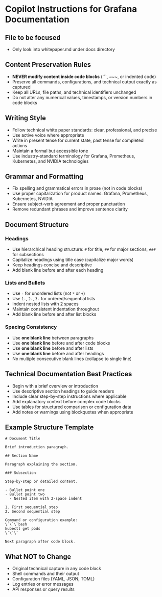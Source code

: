 # Copilot Instructions for Grafana Documentation

## File to be focused
- Only look into whitepaper.md under docs directory


## Content Preservation Rules
- **NEVER modify content inside code blocks** (```, ~~~, or indented code)
- Preserve all commands, configurations, and technical output exactly as captured
- Keep all URLs, file paths, and technical identifiers unchanged
- Do not alter any numerical values, timestamps, or version numbers in code blocks

## Writing Style
- Follow technical white paper standards: clear, professional, and precise
- Use active voice where appropriate
- Write in present tense for current state, past tense for completed actions
- Maintain a formal but accessible tone
- Use industry-standard terminology for Grafana, Prometheus, Kubernetes, and NVIDIA technologies

## Grammar and Formatting
- Fix spelling and grammatical errors in prose (not in code blocks)
- Use proper capitalization for product names: Grafana, Prometheus, Kubernetes, NVIDIA
- Ensure subject-verb agreement and proper punctuation
- Remove redundant phrases and improve sentence clarity

## Document Structure

### Headings
- Use hierarchical heading structure: `#` for title, `##` for major sections, `###` for subsections
- Capitalize headings using title case (capitalize major words)
- Keep headings concise and descriptive
- Add blank line before and after each heading

### Lists and Bullets
- Use `-` for unordered lists (not `*` or `+`)
- Use `1.`, `2.`, `3.` for ordered/sequential lists
- Indent nested lists with 2 spaces
- Maintain consistent indentation throughout
- Add blank line before and after list blocks

### Spacing Consistency
- Use **one blank line** between paragraphs
- Use **one blank line** before and after code blocks
- Use **one blank line** before and after lists
- Use **one blank line** before and after headings
- No multiple consecutive blank lines (collapse to single line)

## Technical Documentation Best Practices
- Begin with a brief overview or introduction
- Use descriptive section headings to guide readers
- Include clear step-by-step instructions where applicable
- Add explanatory context before complex code blocks
- Use tables for structured comparison or configuration data
- Add notes or warnings using blockquotes when appropriate

## Example Structure Template
```
# Document Title

Brief introduction paragraph.

## Section Name

Paragraph explaining the section.

### Subsection

Step-by-step or detailed content.

- Bullet point one
- Bullet point two
  - Nested item with 2-space indent

1. First sequential step
2. Second sequential step

Command or configuration example:
\`\`\`bash
kubectl get pods
\`\`\`

Next paragraph after code block.
```

## What NOT to Change
- Original technical capture in any code block
- Shell commands and their output
- Configuration files (YAML, JSON, TOML)
- Log entries or error messages
- API responses or query results